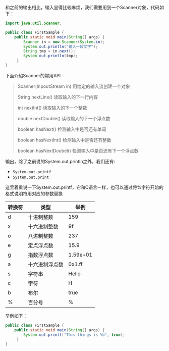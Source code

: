 和之前的输出相比，输入显得比较麻烦，我们需要用到一个Scanner对象，代码如下：

```java
import java.util.Scanner;

public class FirstSample {
    public static void main(String[] args) {
        Scanner in = new Scanner(System.in);
        System.out.println("输入一段文字");
        String tmp = in.next();
        System.out.println(tmp);
     }
}

```

下面介绍Scanner的常用API

> Scanner(InpoutStream in) 用给定的输入流创建一个对象
>
> String nextLine()	读取输入的下一行内容
>
> int nextInt()	读取输入的下一个整数
>
> double nextDouble()	读取输入的下一个浮点数
>
> boolean hasNext()	检测输入中是否还有单词
>
> boolean hasNextInt()	检测输入中是否还有整数
>
> boolean hasNextDoubel()	检测输入中是否还有下一个浮点数 



输出，除了之前说的System.out.println之外，我们还有:

* `System.out.printf`
* `System.out.print`

这里着重说一下System.out.printf，它和C语言一样，也可以通过将%字符开始的格式说明符用对应的参数替换

| 转换符 | 类型           | 举例     |
| ------ | -------------- | -------- |
| d      | 十进制整数     | 159      |
| x      | 十六进制整数   | 9f       |
| o      | 八进制整数     | 237      |
| e      | 定点浮点数     | 15.9     |
| g      | 指数浮点数     | 1.59e+01 |
| a      | 十六进制浮点数 | 0x1.ff   |
| s      | 字符串         | Hello    |
| c      | 字符           | H        |
| b      | 布尔           | true     |
| %      | 百分号         | %        |



举例如下：

```java
public class FirstSample {
    public static void main(String[] args) {
        System.out.printf("This things is %b", true);
     }
}
```

  
